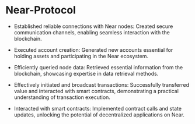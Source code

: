 # Near-Protocol 

- Established reliable connections with Near nodes:
Created secure communication channels, enabling seamless interaction with the blockchain.

- Executed account creation:
Generated new accounts essential for holding assets and participating in the Near ecosystem.

- Efficiently queried node data:
Retrieved essential information from the blockchain, showcasing expertise in data retrieval methods.

- Effectively initiated and broadcast transactions:
Successfully transferred value and interacted with smart contracts, demonstrating a practical understanding of transaction execution.

- Interacted with smart contracts:
Implemented contract calls and state updates, unlocking the potential of decentralized applications on Near.
